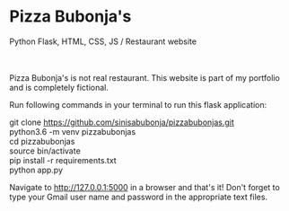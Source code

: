 # Pizza Bubonja's
Python Flask, HTML, CSS, JS / Restaurant website
<br/><br/><br/>

Pizza Bubonja's is not real restaurant. This website is part of my portfolio and is completely fictional.

Run following commands in your terminal to run this flask application:

git clone https://github.com/sinisabubonja/pizzabubonjas.git <br/>
python3.6 -m venv pizzabubonjas <br/>
cd pizzabubonjas <br/>
source bin/activate<br/>
pip install -r requirements.txt <br/>
python app.py <br/>

Navigate to http://127.0.0.1:5000 in a browser and that's it! Don't forget to type your Gmail user name and password in the appropriate text files.
